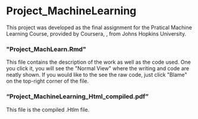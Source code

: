 # Project_MachineLearning
This project was developed as the final assignment for the Pratical Machine Learning Course, provided by Coursera, , from Johns Hopkins University.

### "Project_MachLearn.Rmd"
This file contains the description of the work as well as the code used. One you click it, you will see the "Normal View" where the writing and code are neatly shown. If you would like to the see the raw code, just click "Blame" on the top-right corner of the file.
### “Project_MachineLearning_Html_compiled.pdf”
This file is the compiled .Htlm file.
